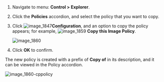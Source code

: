 1. Navigate to menu: **Control > Explorer**.

2. Click the **Policies** accordion, and select the policy that you want to copy.

3. Click ![image_1847](../images/1847.png)**Configuration**, and an option to copy the policy appears; for example, ![image_1859](../images/1859.png) **Copy this Image Policy**.

    ![image_1860](../images/1860.png)

4. Click **OK** to confirm.

The new policy is created with a prefix of **Copy of** in its description, and it can be viewed in the Policy accordion.

![image_1860-cppolicy](../images/1860-cppolicy.png)
